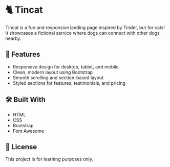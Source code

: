 # 🐈 Tincat

Tincat is a fun and responsive landing page inspired by Tinder, but for cats!  
It showcases a fictional service where dogs can connect with other dogs nearby.

## 📌 Features

- Responsive design for desktop, tablet, and mobile
- Clean, modern layout using Bootstrap
- Smooth scrolling and section-based layout
- Styled sections for features, testimonials, and pricing

## 🛠️ Built With

- HTML
- CSS
- Bootstrap
- Font Awesome

## 📝 License

This project is for learning purposes only.
